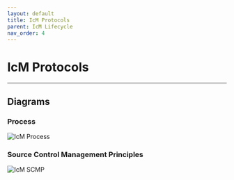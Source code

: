 ```yaml
---
layout: default
title: IcM Protocols
parent: IcM Lifecycle
nav_order: 4
---
```


# IcM Protocols

---

## Diagrams

### Process

![IcM Process](https://raw.githubusercontent.com/Software-For-Love/incident-management-protocols/master/img/diagrams/sfl-icm-Process.png)

### Source Control Management Principles

![IcM SCMP](https://raw.githubusercontent.com/Software-For-Love/incident-management-protocols/master/img/diagrams/sfl-icm-Source%20Control%20Management%20Principles.png)


